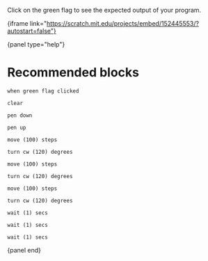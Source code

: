 Click on the green flag to see the expected output of your program.

{iframe link="https://scratch.mit.edu/projects/embed/152445553/?autostart=false"}

{panel type="help"}

# Recommended blocks

```scratch:split:random
when green flag clicked
```

```scratch:split:random
clear

pen down

pen up
```

```scratch:split:random
move (100) steps

turn cw (120) degrees

move (100) steps

turn cw (120) degrees

move (100) steps

turn cw (120) degrees
```

```scratch:split:random
wait (1) secs

wait (1) secs

wait (1) secs
```

{panel end}
